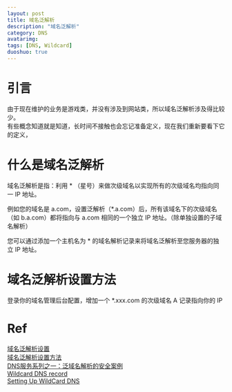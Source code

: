 ```yaml
---
layout: post
title: 域名泛解析
description: "域名泛解析"
category: DNS
avatarimg:
tags: [DNS, Wildcard]
duoshuo: true
---
```


# 引言
由于现在维护的业务是游戏类，并没有涉及到网站类，所以域名泛解析涉及得比较少。  
有些概念知道就是知道，长时间不接触也会忘记准备定义，现在我们重新要看下它的定义，

# 什么是域名泛解析

域名泛解析是指：利用 * （星号）来做次级域名以实现所有的次级域名均指向同一 IP 地址。  

例如您的域名是 a.com，设置泛解析（*.a.com）后，所有该域名下的次级域名（如 b.a.com）都将指向与 a.com 相同的一个独立 IP 地址。（除单独设置的子域名解析）  

您可以通过添加一个主机名为 * 的域名解析记录来将域名泛解析至您服务器的独立 IP 地址。  

# 域名泛解析设置方法

登录你的域名管理后台配置，增加一个 *.xxx.com 的次级域名 A 记录指向你的 IP

# Ref
[域名泛解析设置](http://www.cnblogs.com/zhangweizhong/p/4806655.html)  
[域名泛解析设置方法](https://help.aliyun.com/knowledge_detail/39797.html)  
[DNS服务系列之一：泛域名解析的安全案例](http://laoxu.blog.51cto.com/4120547/1282773)  
[Wildcard DNS record](https://en.wikipedia.org/wiki/Wildcard_DNS_record)  
[Setting Up WildCard DNS](https://sg.godaddy.com/zh/help/setting-up-wildcard-dns-3301)  
